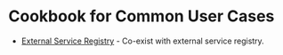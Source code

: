 # Cookbook for Common User Cases

- [External Service Registry](./external_service_registry.md) - Co-exist with external service registry.
